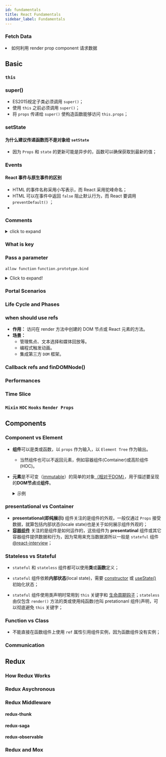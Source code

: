 ```yaml
---
id: fundamentals
title: React Fundamentals
sidebar_label: Fundamentals
---
```


### Fetch Data

<li class="custom-light">如何利用 render prop component 请求数据</li>

## Basic

### `this`


### super()
- ES2015规定子类必须调用 `super()`；
- 使用 `this` 之前必须调用 `super()`；
- 将 `props` 传递给 `super()` 使构造函数能够访问 `this.props`；


### setState
#### 为什么建议传递函数而不是对象给 `setState` 
- 因为 `Props` 和 `state` 的更新可能是异步的，函数可以确保获取到最新的值；


### Events
#### React 事件与原生事件的区别
- HTML 的事件名称采用小写表示，而 React 采用驼峰命名；
- HTML 可以在事件中返回 `false` 阻止默认行为，而 React 要调用 `preventDefault()` ；
- 


### Comments

<details>
    <summary>click to expand</summary>

```jsx
{
  /* Comment */
}
```

</details>

### What is key

### Pass a parameter

`allow function`
`function.prototype.bind`

<details>
  <summary>Click to expand!</summary>

```jsx
<button onClick={() => this.handleClick(id)} />
<button onClick={this.handleClick.bind(this, id)} />
```

</details>

### Portal Scenarios

### Life Cycle and Phases

### when should use refs

- **作用：** 访问在 render 方法中创建的 DOM 节点或 React 元素的方法。
- **场景：**
  - 管理焦点、文本选择和媒体回放等。
  - 编程式触发动画。
  - 集成第三方 `DOM` 框架。

### Callback refs and finDOMNode()

### Performances

### Time Slice

### `Mixin` `HOC` `Hooks` `Render Props`










## Components
### Component vs Element
- **组件**可以是类或函数，以 `props` 作为输入，以 `Element Tree` 作为输出。
  - 当然组件也可以不返回元素，例如容器组件(Comtainer)或高阶组件(HOC)。
- **元素**是不可变（[immutable](https://www.yuque.com/hunxiran/kb/dsym46#jxMHd)）的简单的对象[（相对于DOM）](https://reactjs.org/blog/2015/12/18/react-components-elements-and-instances.html#elements-describe-the-tree)，用于描述要呈现的**DOM节点**或**组件**。

  <details>
    <summary>示例</summary>

    ```jsx
  const Component = () => "Hello"
  const componentElement = <Component />
  const domNodeElement = <div />
    ```

  </details>

### presentational vs Container
- **presentational(即纯展示)** 组件关注的是组件的外观，一般仅通过 `Props` 接受数据，就算包括内部状态(locale state)也是关于如何展示组件外观的；
- [**容器组件**](https://www.yuque.com/hunxiran/kb/qm67st#rXqA1) 关注的是组件是如何运作的，这些组件为 **presentatinal** 组件或其它容器组件提供数据和行为，因为常用来充当数据源所以一般是 `stateful` 组件 [@react-interview](https://github.com/Pau1fitz/react-interview#what-is-the-difference-between-a-presentational-component-and-a-container-component)；


### Stateless vs Stateful

- `stateful` 和 `stateless` 组件都可以使用**类**或**函数**定义；

- `stateful` 组件依赖**内部状态**(local state)，需要 [constructor](https://reactjs.org/docs/react-component.html#constructor) 或 [useState()](https://reactjs.org/docs/hooks-state.html) 初始化状态；

- `stateful` 组件使用类声明时常用到 `this` 关键字和 [生命周期钩子](https://reactjs.org/docs/react-component.html#the-component-lifecycle)；`stateless` 由仅包含 `render()` 方法的类或使用纯函数(也叫 pretationanl 组件)声明，可以彻底避免 `this` 关键字；


### Function vs Class
- 不能直接在函数组件上使用 `ref` 属性引用组件实例，因为函数组件没有实例；


### Communication






## Redux

### How Redux Works

### Redux Asychronous

### Redux Middleware

#### redux-thunk

#### redux-saga

#### redux-observable

### Redux and Mox
